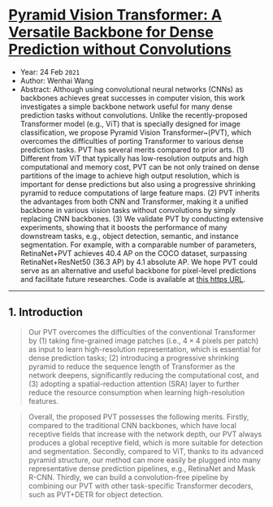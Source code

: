 # [Pyramid Vision Transformer: A Versatile Backbone for Dense Prediction without Convolutions](https://arxiv.org/abs/2102.12122)

* Year: 24 Feb `2021`
* Author: Wenhai Wang
* Abstract: Although using convolutional neural networks (CNNs) as backbones achieves great successes in computer vision, this work investigates a simple backbone network useful for many dense prediction tasks without convolutions. Unlike the recently-proposed Transformer model (e.g., ViT) that is specially designed for image classification, we propose Pyramid Vision Transformer~(PVT), which overcomes the difficulties of porting Transformer to various dense prediction tasks. PVT has several merits compared to prior arts. (1) Different from ViT that typically has low-resolution outputs and high computational and memory cost, PVT can be not only trained on dense partitions of the image to achieve high output resolution, which is important for dense predictions but also using a progressive shrinking pyramid to reduce computations of large feature maps. (2) PVT inherits the advantages from both CNN and Transformer, making it a unified backbone in various vision tasks without convolutions by simply replacing CNN backbones. (3) We validate PVT by conducting extensive experiments, showing that it boosts the performance of many downstream tasks, e.g., object detection, semantic, and instance segmentation. For example, with a comparable number of parameters, RetinaNet+PVT achieves 40.4 AP on the COCO dataset, surpassing RetinaNet+ResNet50 (36.3 AP) by 4.1 absolute AP. We hope PVT could serve as an alternative and useful backbone for pixel-level predictions and facilitate future researches. Code is available at [this https URL](https://github.com/whai362/PVT).

----------------------------------------------------------------------------------------------------

## 1. Introduction

> Our PVT overcomes the difficulties of the conventional Transformer by (1) taking fine-grained image patches (i.e., $4 \times 4$ pixels per patch) as input to learn high-resolution representation, which is essential for dense prediction tasks; (2) introducing a progressive shrinking pyramid to reduce the sequence length of Transformer as the network deepens, significantly reducing the computational cost, and (3) adopting a spatial-reduction attention (SRA) layer to further reduce the resource consumption when learning high-resolution features.

> Overall, the proposed PVT possesses the following merits. Firstly, compared to the traditional CNN backbones, which have local receptive fields that increase with the network depth, our PVT always produces a global receptive field, which is more suitable for detection and segmentation. Secondly, compared to ViT, thanks to its advanced pyramid structure, our method can more easily be plugged into many representative dense prediction pipelines, e.g., RetinaNet and Mask R-CNN. Thirdly, we can build a convolution-free pipeline by combining our PVT with other task-specific Transformer decoders, such as PVT+DETR for object detection.
